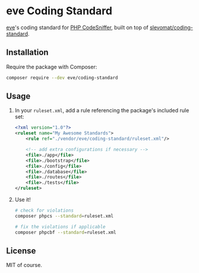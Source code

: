 # eve Coding Standard

[eve](https://eve.io)'s coding standard for [PHP CodeSniffer](https://github.com/squizlabs/PHP_CodeSniffer), built on top of [slevomat/coding-standard](https://github.com/slevomat/coding-standard).

## Installation

Require the package with Composer:

```bash
composer require --dev eve/coding-standard
```

## Usage

1. In your `ruleset.xml`, add a rule referencing the package's included rule set:

    ```xml
    <?xml version="1.0"?>
    <ruleset name="My Awesome Standards">
        <rule ref="./vendor/eve/coding-standard/ruleset.xml"/>

        <!-- add extra configurations if necessary -->
        <file>./app</file>
        <file>./bootstrap</file>
        <file>./config</file>
        <file>./database</file>
        <file>./routes</file>
        <file>./tests</file>
    </ruleset>
    ```

1. Use it!

    ```bash
    # check for violations
    composer phpcs --standard=ruleset.xml
   
    # fix the violations if applicable
    composer phpcbf --standard=ruleset.xml 
    ```

## License

MIT of course.
